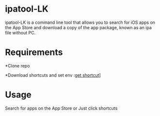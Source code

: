 # ipatool-LK
ipatool-LK is a command line tool that allows you to search for iOS apps on the App Store and download a copy of the app package, known as an ipa file without PC.

# Requirements

*Clone repo

*Download shortcuts and set env :[get shortcut](https://www.icloud.com/shortcuts/74d55e001f4e49bdb92945837959d937)]

# Usage

Search for apps on the App Store or Just click shortcuts

